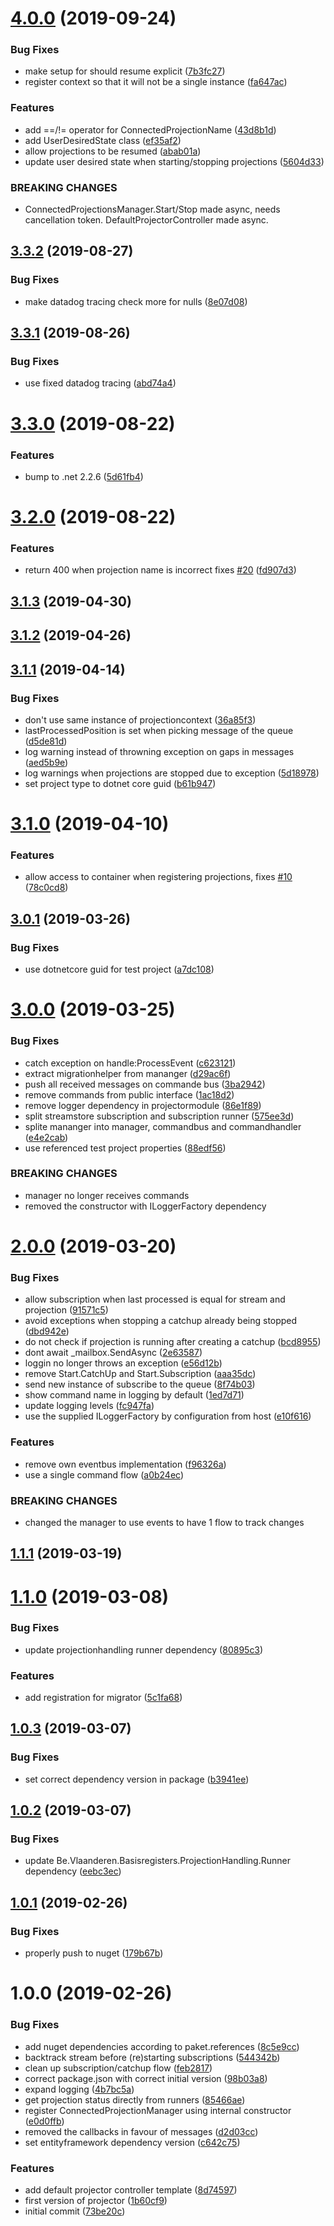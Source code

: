 # [4.0.0](https://github.com/informatievlaanderen/projector/compare/v3.3.2...v4.0.0) (2019-09-24)


### Bug Fixes

* make setup for should resume explicit ([7b3fc27](https://github.com/informatievlaanderen/projector/commit/7b3fc27))
* register context so that it will not be a single instance ([fa647ac](https://github.com/informatievlaanderen/projector/commit/fa647ac))


### Features

* add ==/!= operator for ConnectedProjectionName ([43d8b1d](https://github.com/informatievlaanderen/projector/commit/43d8b1d))
* add UserDesiredState class ([ef35af2](https://github.com/informatievlaanderen/projector/commit/ef35af2))
* allow projections to be resumed ([abab01a](https://github.com/informatievlaanderen/projector/commit/abab01a))
* update user desired state when starting/stopping projections ([5604d33](https://github.com/informatievlaanderen/projector/commit/5604d33))


### BREAKING CHANGES

* ConnectedProjectionsManager.Start/Stop made async, needs cancellation token.
DefaultProjectorController made async.

## [3.3.2](https://github.com/informatievlaanderen/projector/compare/v3.3.1...v3.3.2) (2019-08-27)


### Bug Fixes

* make datadog tracing check more for nulls ([8e07d08](https://github.com/informatievlaanderen/projector/commit/8e07d08))

## [3.3.1](https://github.com/informatievlaanderen/projector/compare/v3.3.0...v3.3.1) (2019-08-26)


### Bug Fixes

* use fixed datadog tracing ([abd74a4](https://github.com/informatievlaanderen/projector/commit/abd74a4))

# [3.3.0](https://github.com/informatievlaanderen/projector/compare/v3.2.0...v3.3.0) (2019-08-22)


### Features

* bump to .net 2.2.6 ([5d61fb4](https://github.com/informatievlaanderen/projector/commit/5d61fb4))

# [3.2.0](https://github.com/informatievlaanderen/projector/compare/v3.1.3...v3.2.0) (2019-08-22)


### Features

* return 400 when projection name is incorrect fixes [#20](https://github.com/informatievlaanderen/projector/issues/20) ([fd907d3](https://github.com/informatievlaanderen/projector/commit/fd907d3))

## [3.1.3](https://github.com/informatievlaanderen/projector/compare/v3.1.2...v3.1.3) (2019-04-30)

## [3.1.2](https://github.com/informatievlaanderen/projector/compare/v3.1.1...v3.1.2) (2019-04-26)

## [3.1.1](https://github.com/informatievlaanderen/projector/compare/v3.1.0...v3.1.1) (2019-04-14)


### Bug Fixes

* don't use same instance of projectioncontext ([36a85f3](https://github.com/informatievlaanderen/projector/commit/36a85f3))
* lastProcessedPosition is set when picking message of the queue ([d5de81d](https://github.com/informatievlaanderen/projector/commit/d5de81d))
* log warning instead of throwning exception on gaps in messages ([aed5b9e](https://github.com/informatievlaanderen/projector/commit/aed5b9e))
* log warnings when projections are stopped due to exception ([5d18978](https://github.com/informatievlaanderen/projector/commit/5d18978))
* set project type to dotnet core guid ([b61b947](https://github.com/informatievlaanderen/projector/commit/b61b947))

# [3.1.0](https://github.com/informatievlaanderen/projector/compare/v3.0.1...v3.1.0) (2019-04-10)


### Features

* allow access to container when registering projections, fixes [#10](https://github.com/informatievlaanderen/projector/issues/10) ([78c0cd8](https://github.com/informatievlaanderen/projector/commit/78c0cd8))

## [3.0.1](https://github.com/informatievlaanderen/projector/compare/v3.0.0...v3.0.1) (2019-03-26)


### Bug Fixes

* use dotnetcore guid for test project ([a7dc108](https://github.com/informatievlaanderen/projector/commit/a7dc108))

# [3.0.0](https://github.com/informatievlaanderen/projector/compare/v2.0.0...v3.0.0) (2019-03-25)


### Bug Fixes

* catch exception on handle:ProcessEvent ([c623121](https://github.com/informatievlaanderen/projector/commit/c623121))
* extract migrationhelper from mananger ([d29ac6f](https://github.com/informatievlaanderen/projector/commit/d29ac6f))
* push all received messages on commande bus ([3ba2942](https://github.com/informatievlaanderen/projector/commit/3ba2942))
* remove commands from public interface ([1ac18d2](https://github.com/informatievlaanderen/projector/commit/1ac18d2))
* remove logger dependency in projectormodule ([86e1f89](https://github.com/informatievlaanderen/projector/commit/86e1f89))
* split streamstore subscription and subscription runner ([575ee3d](https://github.com/informatievlaanderen/projector/commit/575ee3d))
* splite mananger into manager, commandbus and commandhandler ([e4e2cab](https://github.com/informatievlaanderen/projector/commit/e4e2cab))
* use referenced test project properties ([88edf56](https://github.com/informatievlaanderen/projector/commit/88edf56))


### BREAKING CHANGES

* manager no longer receives commands
* removed the constructor with ILoggerFactory dependency

# [2.0.0](https://github.com/informatievlaanderen/projector/compare/v1.1.1...v2.0.0) (2019-03-20)


### Bug Fixes

* allow subscription when last processed is equal for stream and projection ([91571c5](https://github.com/informatievlaanderen/projector/commit/91571c5))
* avoid exceptions when stopping a catchup already being stopped ([dbd942e](https://github.com/informatievlaanderen/projector/commit/dbd942e))
* do not check if projection is running after creating a catchup ([bcd8955](https://github.com/informatievlaanderen/projector/commit/bcd8955))
* dont await _mailbox.SendAsync ([2e63587](https://github.com/informatievlaanderen/projector/commit/2e63587))
* loggin no longer throws an exception ([e56d12b](https://github.com/informatievlaanderen/projector/commit/e56d12b))
* remove Start.CatchUp and Start.Subscription ([aaa35dc](https://github.com/informatievlaanderen/projector/commit/aaa35dc))
* send new instance of subscribe to the queue ([8f74b03](https://github.com/informatievlaanderen/projector/commit/8f74b03))
* show command name in logging by default ([1ed7d71](https://github.com/informatievlaanderen/projector/commit/1ed7d71))
* update logging levels ([fc947fa](https://github.com/informatievlaanderen/projector/commit/fc947fa))
* use the supplied ILoggerFactory by configuration from host ([e10f616](https://github.com/informatievlaanderen/projector/commit/e10f616))


### Features

* remove own eventbus implementation ([f96326a](https://github.com/informatievlaanderen/projector/commit/f96326a))
* use a single command flow ([a0b24ec](https://github.com/informatievlaanderen/projector/commit/a0b24ec))


### BREAKING CHANGES

* changed the manager to use events to have 1 flow to track
changes

## [1.1.1](https://github.com/informatievlaanderen/projector/compare/v1.1.0...v1.1.1) (2019-03-19)

# [1.1.0](https://github.com/informatievlaanderen/projector/compare/v1.0.3...v1.1.0) (2019-03-08)


### Bug Fixes

* update projectionhandling runner dependency ([80895c3](https://github.com/informatievlaanderen/projector/commit/80895c3))


### Features

* add registration for migrator ([5c1fa68](https://github.com/informatievlaanderen/projector/commit/5c1fa68))

## [1.0.3](https://github.com/informatievlaanderen/projector/compare/v1.0.2...v1.0.3) (2019-03-07)


### Bug Fixes

* set correct dependency version in package ([b3941ee](https://github.com/informatievlaanderen/projector/commit/b3941ee))

## [1.0.2](https://github.com/informatievlaanderen/projector/compare/v1.0.1...v1.0.2) (2019-03-07)


### Bug Fixes

* update Be.Vlaanderen.Basisregisters.ProjectionHandling.Runner dependency ([eebc3ec](https://github.com/informatievlaanderen/projector/commit/eebc3ec))

## [1.0.1](https://github.com/informatievlaanderen/projector/compare/v1.0.0...v1.0.1) (2019-02-26)


### Bug Fixes

* properly push to nuget ([179b67b](https://github.com/informatievlaanderen/projector/commit/179b67b))

# 1.0.0 (2019-02-26)


### Bug Fixes

* add nuget dependencies according to paket.references ([8c5e9cc](https://github.com/informatievlaanderen/projector/commit/8c5e9cc))
* backtrack stream before (re)starting subscriptions ([544342b](https://github.com/informatievlaanderen/projector/commit/544342b))
* clean up subscription/catchup flow ([feb2817](https://github.com/informatievlaanderen/projector/commit/feb2817))
* correct package.json with correct initial version ([98b03a8](https://github.com/informatievlaanderen/projector/commit/98b03a8))
* expand logging ([4b7bc5a](https://github.com/informatievlaanderen/projector/commit/4b7bc5a))
* get projection status directly from runners ([85466ae](https://github.com/informatievlaanderen/projector/commit/85466ae))
* register ConnectedProjectionManager using internal constructor ([e0d0ffb](https://github.com/informatievlaanderen/projector/commit/e0d0ffb))
* removed the callbacks in favour of messages ([d2d03cc](https://github.com/informatievlaanderen/projector/commit/d2d03cc))
* set entityframework dependency version ([c642c75](https://github.com/informatievlaanderen/projector/commit/c642c75))


### Features

* add default projector controller template ([8d74597](https://github.com/informatievlaanderen/projector/commit/8d74597))
* first version of projector ([1b60cf9](https://github.com/informatievlaanderen/projector/commit/1b60cf9))
* initial commit ([73be20c](https://github.com/informatievlaanderen/projector/commit/73be20c))
